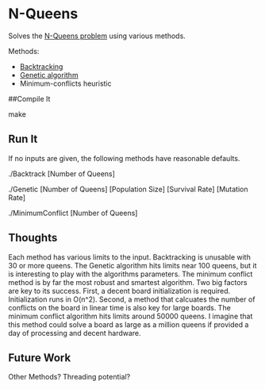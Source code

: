 # N-Queens

Solves the [N-Queens problem](http://en.wikipedia.org/wiki/Eight_queens_puzzle) using various methods.

Methods:
* [Backtracking](http://en.wikipedia.org/wiki/Backtracking)
* [Genetic algorithm](http://en.wikipedia.org/wiki/Genetic_algorithm)
* Minimum-conflicts heuristic

##Compile It

make

## Run It

If no inputs are given, the following methods have reasonable defaults.

./Backtrack [Number of Queens]

./Genetic [Number of Queens] [Population Size] [Survival Rate] [Mutation Rate]

./MinimumConflict [Number of Queens]

## Thoughts

Each method has various limits to the input.  Backtracking is unusable with 30 or more queens.  The Genetic algorithm hits limits near 100 queens, but it is interesting to play with the algorithms parameters.  The minimum conflict method is by far the most robust and smartest algorithm.  Two big factors are key to its success.  First, a decent board initialization is required.  Initialization runs in O(n^2).  Second, a method that calcuates the number of conflicts on the board in linear time is also key for large boards.  The minimum conflict algorithm hits limits around 50000 queens.  I imagine that this method could solve a board as large as a million queens if provided a day of processing and decent hardware.

## Future Work
Other Methods? Threading potential?
